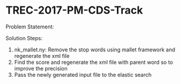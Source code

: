 # TREC-2017-PM-CDS-Track

Problem Statement:


Solution Steps:

1. nk_mallet.ny: Remove the stop words using mallet framework and regenerate the xml file
2. Find the score and regenerate the xml file with parent word so to improve the precision
3. Pass the newly generated input file to the elastic search
